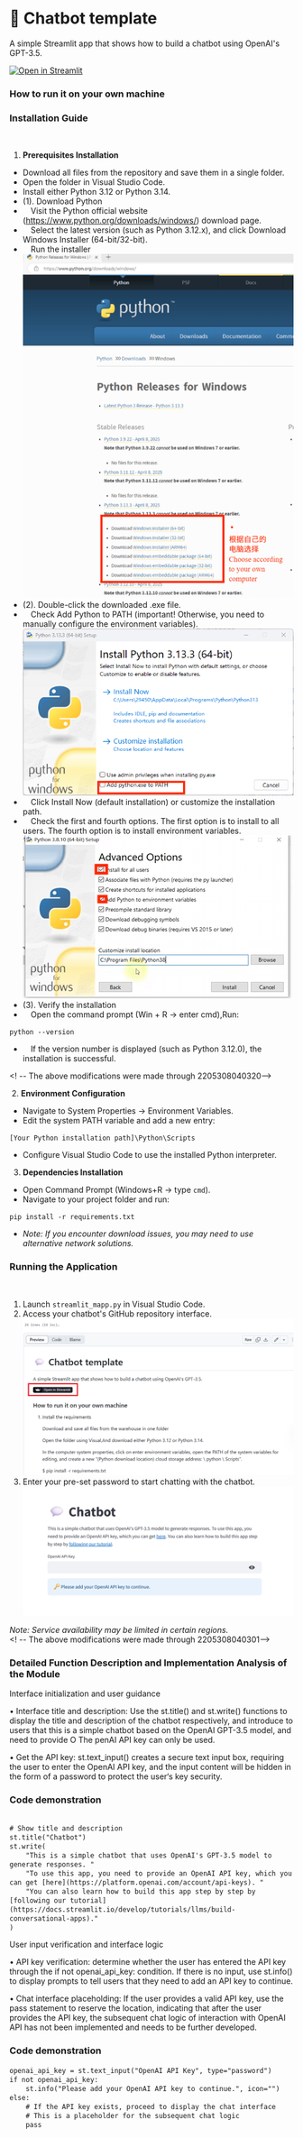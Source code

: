 # 💬 Chatbot template

A simple Streamlit app that shows how to build a chatbot using OpenAI's GPT-3.5.

[![Open in Streamlit](https://static.streamlit.io/badges/streamlit_badge_black_white.svg)](https://chatbot-template.streamlit.app/)

### How to run it on your own machine

### Installation Guide
﻿
1. **Prerequisites Installation**
- Download all files from the repository and save them in a single folder.
- Open the folder in Visual Studio Code.
- Install either Python 3.12 or Python 3.14.
- (1). Download Python
- &emsp;Visit the Python official website (https://www.python.org/downloads/windows/) download page.
- &emsp;Select the latest version (such as Python 3.12.x), and click Download Windows Installer (64-bit/32-bit).
- &emsp;Run the installer<br>
![images](images/03.png)
- (2). Double-click the downloaded .exe file.
- &emsp;Check Add Python to PATH (important! Otherwise, you need to manually configure the environment variables).<br>
![images](images/04.png)
- &emsp;Click Install Now (default installation) or customize the installation path.
- &emsp;Check the first and fourth options. The first option is to install to all users. The fourth option is to install environment variables.<br>
![images](images/05.png)
- (3). Verify the installation
- &emsp;Open the command prompt (Win + R → enter cmd),Run:
```
python --version
```
- &emsp;If the version number is displayed (such as Python 3.12.0), the installation is successful.

<! -- The above modifications were made through 2205308040320--><br> 

﻿
2. **Environment Configuration**
- Navigate to System Properties → Environment Variables.
- Edit the system PATH variable and add a new entry:
```
[Your Python installation path]\Python\Scripts
```
- Configure Visual Studio Code to use the installed Python interpreter.
﻿
3. **Dependencies Installation**
- Open Command Prompt (Windows+R → type `cmd`).
- Navigate to your project folder and run:
```
pip install -r requirements.txt
```
- *Note: If you encounter download issues, you may need to use alternative network solutions.*

### Running the Application
﻿
1. Launch `streamlit_mapp.py` in Visual Studio Code.
2. Access your chatbot's GitHub repository interface.<br>
![images](images/01.png)
3. Enter your pre-set password to start chatting with the chatbot.<br>
![images](images/02.png)
   
*Note: Service availability may be limited in certain regions.*
<br>
<! -- The above modifications were made through 2205308040301-->
  
### Detailed Function Description and Implementation Analysis of the Module
 
 Interface initialization and user guidance

• Interface title and description: Use the st.title() and st.write() functions to display the title and description of the chatbot respectively, and introduce to users that this is a simple chatbot based on the OpenAI GPT-3.5 model, and need to provide O The penAI API key can only be used.

• Get the API key: st.text_input() creates a secure text input box, requiring the user to enter the OpenAI API key, and the input content will be hidden in the form of a password to protect the user‘s key security.
### Code demonstration
```import streamlit as st

# Show title and description
st.title("Chatbot")
st.write(
    "This is a simple chatbot that uses OpenAI's GPT-3.5 model to generate responses. "
    "To use this app, you need to provide an OpenAI API key, which you can get [here](https://platform.openai.com/account/api-keys). "
    "You can also learn how to build this app step by step by [following our tutorial](https://docs.streamlit.io/develop/tutorials/llms/build-conversational-apps)."
)
```
User input verification and interface logic

• API key verification: determine whether the user has entered the API key through the if not openai_api_key: condition. If there is no input, use st.info() to display prompts to tell users that they need to add an API key to continue.

• Chat interface placeholding: If the user provides a valid API key, use the pass statement to reserve the location, indicating that after the user provides the API key, the subsequent chat logic of interaction with OpenAI API has not been implemented and needs to be further developed.
### Code demonstration
```# Request the user to input the OpenAI API key via a text input box
openai_api_key = st.text_input("OpenAI API Key", type="password")
if not openai_api_key:
    st.info("Please add your OpenAI API key to continue.", icon="")
else:
    # If the API key exists, proceed to display the chat interface
    # This is a placeholder for the subsequent chat logic
    pass
```
